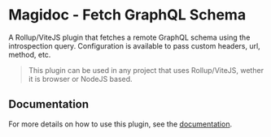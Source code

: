 # Magidoc - Fetch GraphQL Schema
A Rollup/ViteJS plugin that fetches a remote GraphQL schema using the introspection query. Configuration is available to pass custom headers, url, method, etc.

> This plugin can be used in any project that uses Rollup/ViteJS, wether it is browser or NodeJS based.

## Documentation
For more details on how to use this plugin, see the [documentation](https://magidoc.js.org/plugins/rollup-fetch-graphql-schema).
